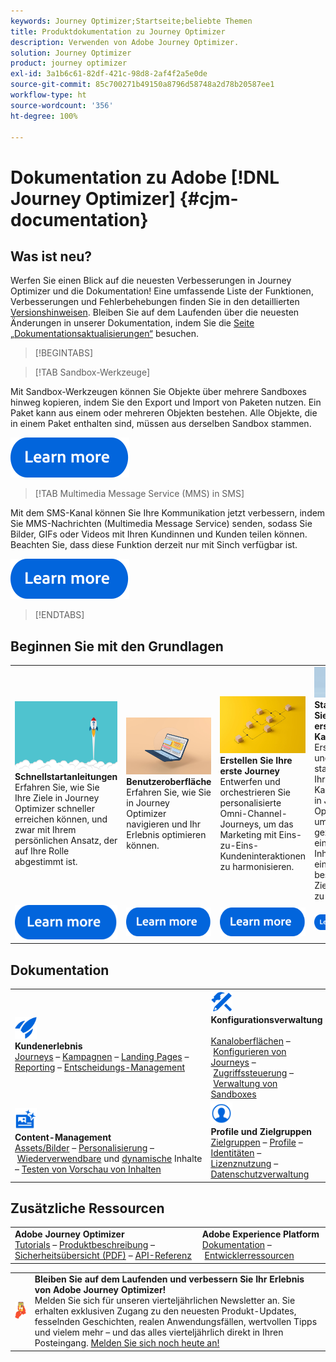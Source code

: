 ```yaml
---
keywords: Journey Optimizer;Startseite;beliebte Themen
title: Produktdokumentation zu Journey Optimizer
description: Verwenden von Adobe Journey Optimizer.
solution: Journey Optimizer
product: journey optimizer
exl-id: 3a1b6c61-82df-421c-98d8-2af4f2a5e0de
source-git-commit: 85c700271b49150a8796d58748a2d78b20587ee1
workflow-type: ht
source-wordcount: '356'
ht-degree: 100%

---
```


# Dokumentation zu Adobe [!DNL Journey Optimizer] {#cjm-documentation}

## Was ist neu?

Werfen Sie einen Blick auf die neuesten Verbesserungen in Journey Optimizer und die Dokumentation! Eine umfassende Liste der Funktionen, Verbesserungen und Fehlerbehebungen finden Sie in den detaillierten [Versionshinweisen](using/rn/release-notes.md). Bleiben Sie auf dem Laufenden über die neuesten Änderungen in unserer Dokumentation, indem Sie die [Seite „Dokumentationsaktualisierungen“](using/rn/documentation-updates.md) besuchen.

>[!BEGINTABS]

>[!TAB Sandbox-Werkzeuge]

Mit Sandbox-Werkzeugen können Sie Objekte über mehrere Sandboxes hinweg kopieren, indem Sie den Export und Import von Paketen nutzen. Ein Paket kann aus einem oder mehreren Objekten bestehen. Alle Objekte, die in einem Paket enthalten sind, müssen aus derselben Sandbox stammen.

[![Bild](using/assets/do-not-localize/learn-more-button.svg)](using/building-journeys/copy-to-sandbox.md)

>[!TAB Multimedia Message Service (MMS) in SMS]

Mit dem SMS-Kanal können Sie Ihre Kommunikation jetzt verbessern, indem Sie MMS-Nachrichten (Multimedia Message Service) senden, sodass Sie Bilder, GIFs oder Videos mit Ihren Kundinnen und Kunden teilen können. Beachten Sie, dass diese Funktion derzeit nur mit Sinch verfügbar ist.

[![Bild](using/assets/do-not-localize/learn-more-button.svg)](using/sms/create-sms.md#mms-content)

>[!ENDTABS]

## Beginnen Sie mit den Grundlagen

<table style="table-layout:fixed">
  <tr style="border: 0;">
    <td>
    <a href="using/start/quick-start.md"><img src="using/assets/do-not-localize/start-quick.png"></a>
    <div><strong>Schnellstartanleitungen</strong><br/>Erfahren Sie, wie Sie Ihre Ziele in Journey Optimizer schneller erreichen können, und zwar mit Ihrem persönlichen Ansatz, der auf Ihre Rolle abgestimmt ist.</div>
    </td>
    <td>
    <a href="using/start/user-interface.md"><img src="using/assets/do-not-localize/start-interface.jpeg"></a>
    <div><strong>Benutzeroberfläche</strong><br/>Erfahren Sie, wie Sie in Journey Optimizer navigieren und Ihr Erlebnis optimieren können.</div>
    </td>
    <td>
    <a href="using/building-journeys/journey-gs.md"><img src="using/assets/do-not-localize/start-journey.jpeg"></a>
    <div><strong>Erstellen Sie Ihre erste Journey</strong><br/>Entwerfen und orchestrieren Sie personalisierte Omni-Channel-Journeys, um das Marketing mit Eins-zu-Eins-Kundeninteraktionen zu harmonisieren. 
    </div>
    </td>
    <td>
    <a href="using/campaigns/create-campaign.md"><img src="using/assets/do-not-localize/start-campaign.jpeg"></a>
    <div><strong>Starten Sie Ihre erste Kampagne</strong><br/>Erstellen und starten Sie Ihre erste Kampagne in Journey Optimizer, um gezielte, einmalige Inhalte an eine bestimmte Zielgruppe zu senden.</div>
    </td>
  </tr>
  <tr style="border: 0;">
    <td align="center"><a href="using/start/quick-start.md"><img src="using/assets/do-not-localize/learn-more-button.svg"></a></td>
    <td align="center"><a href="using/start/user-interface.md"><img src="using/assets/do-not-localize/learn-more-button.svg"></a></td>
    <td align="center"><a href="using/building-journeys/journey-gs.md"><img src="using/assets/do-not-localize/learn-more-button.svg"></a></td>
    <td align="center"><a href="using/campaigns/create-campaign.md"><img src="using/assets/do-not-localize/learn-more-button.svg"></a></td>
    </tr>
</table>

## Dokumentation

<table style="table-layout:auto">
  <tr style="border: 0;">
    <td>
      <img src="using/assets/do-not-localize/icon-quick-start.svg" width="35px"><br/>
      <strong>Kundenerlebnis</strong><br/><a href="using/building-journeys/journey.md">Journeys</a> – <a href="using/campaigns/get-started-with-campaigns.md">Kampagnen</a> – <a href="using/landing-pages/get-started-lp.md">Landing Pages</a> – <a href="using/reports/live-report.md">Reporting</a> – <a href="using/offers/get-started/starting-offer-decisioning.md">Entscheidungs-Management</a>
    </td>
    <td>
      <img src="using/assets/do-not-localize/icon-configure.svg" width="35px"><br/>
      <strong>Konfigurationsverwaltung<br/></strong><br/><a href="using/configuration/channel-surfaces.md">Kanaloberflächen</a> – <a href="using/configuration/about-data-sources-events-actions.md">Konfigurieren von Journeys</a> – <a href="using/administration/permissions-overview.md">Zugriffssteuerung</a> – <a href="using/administration/sandboxes.md">Verwaltung von Sandboxes</a>
    </td>
    <td>
      <img src="using/assets/do-not-localize/icon-campaign.svg" width="35px"><br/>
      <strong>Kommunikationskanäle</strong><br/><a href="using/email/get-started-email.md">E-Mail</a> – <a href="using/sms/get-started-sms.md">SMS</a> – <a href="using/in-app/get-started-in-app.md">In-App</a> – <a href="using/push/get-started-push.md">Push-Benachrichtigungen</a> – <a href="using/direct-mail/get-started-direct-mail.md">Briefpost</a> – <a href="using/web/get-started-web.md">Web</a>
    </td>
  </tr>
  <tr style="border: 0;">
    <td>
      <img src="using/assets/do-not-localize/icon-content.svg" width="35px"><br/>
      <strong>Content-Management</strong><br/><a href="using/content-management/assets.md">Assets/Bilder</a> – <a href="using/personalization/personalize.md">Personalisierung</a> – <a href="using/content-management/content-templates.md">Wiederverwendbare</a> und <a href="using/personalization/dynamic-content.md">dynamische</a> Inhalte – <a href="using/content-management/preview-test.md">Testen von Vorschau von Inhalten</a>
    </td>
    <td>
      <img src="using/assets/do-not-localize/icon_profile-audience.svg" width="35px"><br/>
      <strong>Profile und Zielgruppen</strong><br/><a href="using/audience/about-audiences.md">Zielgruppen</a> – <a href="using/audience/get-started-profiles.md">Profile</a> – <a href="using/audience/get-started-identity.md">Identitäten</a> – <a href="using/audience/license-usage.md">Lizenznutzung</a> – <a href="using/privacy/get-started-privacy.md">Datenschutzverwaltung</a>
    </td>
    <td>
      <img src="using/assets/do-not-localize/icon-data.svg" width="35px"><br/>
      <strong>Daten-Management</strong><br/><a href="using/data/get-started-schemas.md">Schemata</a> – <a href="using/data/get-started-datasets.md">Datensätze</a> – <a href="using/data/get-started-queries.md">Abfragen</a>
    </td>
  </tr>
</table>

## Zusätzliche Ressourcen

<table style="table-layout:fixed"><tr style="border: 0;">
<td><strong>Adobe Journey Optimizer</strong><br/>
<a href="https://experienceleague.adobe.com/docs/journey-optimizer-learn/tutorials/overview.html?lang=de" target="_blank">Tutorials</a> – <a href="https://helpx.adobe.com/de/legal/product-descriptions/adobe-journey-optimizer.html" target="_blank">Produktbeschreibung</a> – <a href="https://www.adobe.com/content/dam/cc/en/security/pdfs/AJO_SecurityOverview.pdf" target="_blank">Sicherheitsübersicht (PDF)</a> – <a href="https://developer.adobe.com/journey-optimizer-apis/" target="_blank">API-Referenz</a>
</td>
<td><strong>Adobe Experience Platform</strong><br/>
<a href="https://experienceleague.adobe.com/docs/experience-platform/landing/home.html?lang=de" target="_blank">Dokumentation</a> – <a href="https://www.adobe.com/de/experience-platform/documentation-and-developer-resources.html" target="_blank">Entwicklerressourcen</a>
</td>
</tr></table>

<table style="table-layout:auto"><tr style="border: 0;"><td><img src="using/assets/do-not-localize/newsletter.png"></td><td>
<b>Bleiben Sie auf dem Laufenden und verbessern Sie Ihr Erlebnis von Adobe Journey Optimizer!</b><br/>Melden Sie sich für unseren vierteljährlichen Newsletter an. Sie erhalten exklusiven Zugang zu den neuesten Produkt-Updates, fesselnden Geschichten, realen Anwendungsfällen, wertvollen Tipps und vielem mehr – und das alles vierteljährlich direkt in Ihren Posteingang. <a href="https://www.adobe.com/subscription/Adobe_Journey_Optimizer_NL.html">Melden Sie sich noch heute an!</a></td></tr></table>

